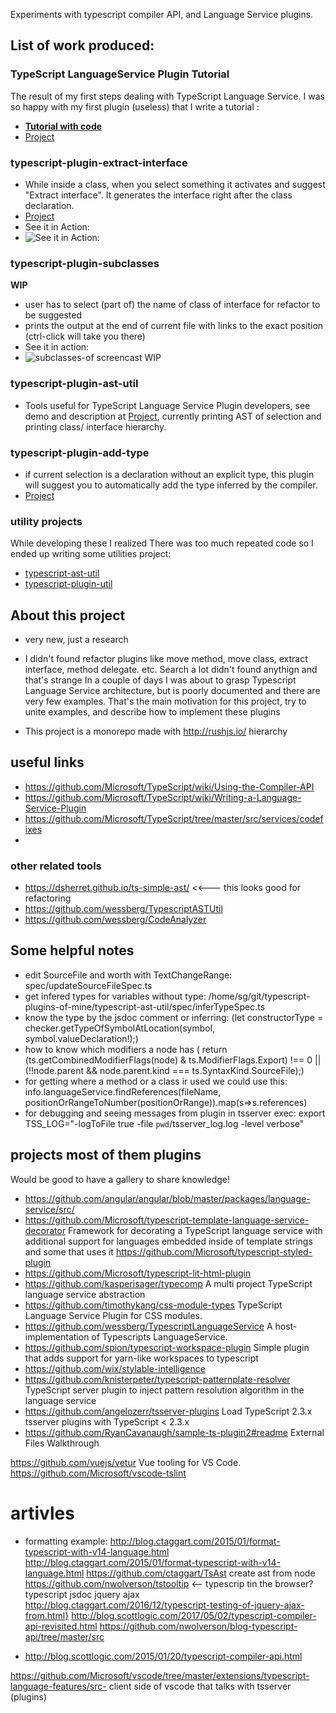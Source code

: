 Experiments with typescript compiler API, and Language Service plugins.

## List of work produced: 

### TypeScript LanguageService Plugin Tutorial

The result of my first steps dealing with TypeScript Language Service. I was so happy with my first plugin (useless) that I write a tutorial : 

 * **[Tutorial with code](https://cancerberosgx.github.io/typescript-plugins-of-mine/sample-ts-plugin1/src/)**
 * [Project](https://github.com/cancerberoSgx/typescript-plugins-of-mine/tree/master/sample-ts-plugin1)


### typescript-plugin-extract-interface

 * While inside a class, when you select something it activates and suggest "Extract interface". It generates the interface right after the class declaration. 
 * [Project](https://github.com/cancerberoSgx/typescript-plugins-of-mine/tree/master/sample-ts-plugin1)
 * See it in Action: 
 * ![See it in Action: ](https://github.com/cancerberoSgx/typescript-plugins-of-mine/blob/master/typescript-plugin-extract-interface/doc-assets/extract-interface.gif?raw=true?p=.gif)


### typescript-plugin-subclasses

**WIP**

 * user has to select (part of) the name of class of interface for refactor to be suggested
 * prints the output at the end of current file with links to the exact position (ctrl-click will take you there)
 * See it in action: 
 * ![subclasses-of screencast WIP](https://github.com/cancerberoSgx/typescript-plugins-of-mine/blob/master/typescript-plugin-subclasses-of/doc-assets/screencast.gif?raw=true?p=.gif)

### typescript-plugin-ast-util

 * Tools useful for TypeScript Language Service Plugin developers, see demo and description at [Project](https://github.com/cancerberoSgx/typescript-plugins-of-mine/tree/master/typescript-plugin-ast-util), currently printing AST of selection and printing class/ interface hierarchy. 

### typescript-plugin-add-type

 * if current selection is a declaration without an explicit type, this plugin will suggest you to automatically add the type inferred by the compiler. 
 * [Project](https://github.com/cancerberoSgx/typescript-plugins-of-mine/tree/master/s)

### utility projects

While developing these I realized There was too much repeated code so I ended up writing some utilities project: 

 * [typescript-ast-util](https://github.com/cancerberoSgx/typescript-plugins-of-mine/tree/master/typescript-ast-util)
 * [typescript-plugin-util](https://github.com/cancerberoSgx/typescript-plugins-of-mine/tree/master/typescript-plugin-util)


## About this project

 * very new, just a research
 * I didn't found refactor plugins like move method, move class, extract interface, method delegate. etc. Search a lot didn't found anythign and that's strange
 In a couple of days I was about to grasp Typescript Language Service architecture, but is poorly documented and there are very few examples. That's the main motivation for this project, try to unite examples, and describe how to implement these plugins

 * This project is a monorepo made with http://rushjs.io/
 hierarchy

## useful links

 * https://github.com/Microsoft/TypeScript/wiki/Using-the-Compiler-API
 * https://github.com/Microsoft/TypeScript/wiki/Writing-a-Language-Service-Plugin
 * https://github.com/Microsoft/TypeScript/tree/master/src/services/codefixes
 * 


### other related tools 

 * https://dsherret.github.io/ts-simple-ast/  <<--- this looks good for refactoring
 * https://github.com/wessberg/TypescriptASTUtil
 * https://github.com/wessberg/CodeAnalyzer

 
## Some helpful notes

 * edit SourceFile and worth with TextChangeRange: spec/updateSourceFileSpec.ts
 * get infered types for variables without type: /home/sg/git/typescript-plugins-of-mine/typescript-ast-util/spec/inferTypeSpec.ts
 * know the type by the jsdoc comment or inferring: (let constructorType = checker.getTypeOfSymbolAtLocation(symbol, symbol.valueDeclaration!);)
 * how to know which modifiers a node has ( return (ts.getCombinedModifierFlags(node) & ts.ModifierFlags.Export) !== 0 || (!!node.parent && node.parent.kind === ts.SyntaxKind.SourceFile);)
 * for getting where a method or a class ir used we could use this: 
  info.languageService.findReferences(fileName, positionOrRangeToNumber(positionOrRange)).map(s=>s.references)
* for debugging and seeing messages from plugin in tsserver exec: 
 export TSS_LOG="-logToFile true -file `pwd`/tsserver_log.log -level verbose"


## projects most of them plugins

Would be good to have a gallery to share knowledge!

 * https://github.com/angular/angular/blob/master/packages/language-service/src/
 * https://github.com/Microsoft/typescript-template-language-service-decorator Framework for decorating a TypeScript language service with additional support for languages embedded inside of template strings  and some that uses it https://github.com/Microsoft/typescript-styled-plugin
 * https://github.com/Microsoft/typescript-lit-html-plugin
 * https://github.com/kasperisager/typecomp  A multi project TypeScript language service abstraction
 * https://github.com/timothykang/css-module-types TypeScript Language Service Plugin for CSS modules.
 * https://github.com/wessberg/TypescriptLanguageService  A host-implementation of Typescripts LanguageService.
 * https://github.com/spion/typescript-workspace-plugin Simple plugin that adds support for yarn-like workspaces to typescript
 * https://github.com/wix/stylable-intelligence
 * https://github.com/knisterpeter/typescript-patternplate-resolver  TypeScript server plugin to inject pattern resolution algorithm in the language service
 * https://github.com/angelozerr/tsserver-plugins Load TypeScript 2.3.x tsserver plugins with TypeScript < 2.3.x
 * https://github.com/RyanCavanaugh/sample-ts-plugin2#readme External Files Walkthrough

 https://github.com/vuejs/vetur Vue tooling for VS Code.
 https://github.com/Microsoft/vscode-tslint

 # artivles
* formatting example: http://blog.ctaggart.com/2015/01/format-typescript-with-v14-language.html
http://blog.ctaggart.com/2015/01/format-typescript-with-v14-language.html
https://github.com/ctaggart/TsAst  create ast from node
https://github.com/nwolverson/tstooltip <-- typescrip tin the browser?
typescript jsdoc jquery  ajax http://blog.ctaggart.com/2016/12/typescript-testing-of-jquery-ajax-from.html}
http://blog.scottlogic.com/2017/05/02/typescript-compiler-api-revisited.html
https://github.com/nwolverson/blog-typescript-api/tree/master/src

 * http://blog.scottlogic.com/2015/01/20/typescript-compiler-api.html

https://github.com/Microsoft/vscode/tree/master/extensions/typescript-language-features/src- client side of vscode that talks with tsserver (plugins)